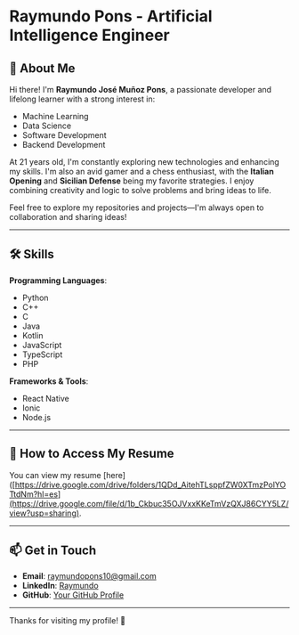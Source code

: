 # Raymundo Pons - Artificial Intelligence Engineer  

## 👋 About Me  
Hi there! I'm **Raymundo José Muñoz Pons**, a passionate developer and lifelong learner with a strong interest in:  
- Machine Learning  
- Data Science  
- Software Development  
- Backend Development  

At 21 years old, I'm constantly exploring new technologies and enhancing my skills. I'm also an avid gamer and a chess enthusiast, with the **Italian Opening** and **Sicilian Defense** being my favorite strategies. I enjoy combining creativity and logic to solve problems and bring ideas to life.  

Feel free to explore my repositories and projects—I'm always open to collaboration and sharing ideas!  

---

## 🛠 Skills  
**Programming Languages**:  
- Python  
- C++  
- C  
- Java  
- Kotlin  
- JavaScript  
- TypeScript  
- PHP  

**Frameworks & Tools**:  
- React Native  
- Ionic  
- Node.js  

---

## 📜 How to Access My Resume
You can view my resume [here]([https://drive.google.com/drive/folders/1QDd_AitehTLsppfZW0XTmzPolYOTtdNm?hl=es](https://drive.google.com/file/d/1b_Ckbuc35OJVxxKKeTmVzQXJ86CYY5LZ/view?usp=sharing).  

---

## 📫 Get in Touch  
- **Email**: [raymundopons10@gmail.com](mailto:raymundopons10@gmail.com)  
- **LinkedIn**: [Raymundo](https://www.linkedin.com/in/raymundo-jos%C3%A9-mu%C3%B1oz-pons-1a7604286/)  
- **GitHub**: [Your GitHub Profile](https://github.com/Ray1903)  

---

Thanks for visiting my profile! 🚀  
